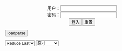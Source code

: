 <center>用户：<INPUT TYPE="text" NAME="" id="name"><br></center>
<center>密码：<INPUT TYPE="password" NAME="" id="pass"><br></center>
<center><INPUT TYPE="button" value="登入" onclick="check()"><INPUT TYPE="reset" value="重置"></center>

<div style="display: none" id="mdm" name="dmd">
  <button onclick="location.reload()">Cover 0</button>
</div>

<button style="display: none" name="dmd" onclick="toggleb()">toggle</button>
<button onclick="loadparse()">loadparse</button>

<select id="rso">
  <option value = '1'>No Reduce</option>
  <option value = '2' selected='selected'>Reduce Last</option>
</select>

<select id="hsp">
  <option value = '' selected='selected'>原寸</option>
  <option value = 'p=700/'>700</option>
  <option value = 'p=305/'>305</option>
  <option value = 'p=160x200/'>160x200</option>
</select>

<br>
<div style="display: none" id="mdc" name="dmd">
</div>

<pre style="display: none" id = "raw">
<!-- 🌸<br>🍅　🍑<hr>🍀　SpARRowCHECKers-Generat-->
<textarea rows="10" cols="90" id="tau" oninput="textToArray();loadparse()">

https://static3.porn-images-xxx.com/upload/20171101/488/498972/p=700/51.jpg
https://static.porn-images-xxx.com/upload/20160608/10/9494/p=700/47.jpg
https://static2.hentai-cosplays.com/upload/20180118/75/76756/p=700/27.jpg
https://static2.porn-images-xxx.com/upload/20170305/270/275897/p=700/43.jpg
https://static.porn-images-xxx.com/upload/20170226/192/195914/p=700/37.jpg
https://static.porn-images-xxx.com/upload/20170226/194/198035/p=700/34.gif
https://static2.hentai-cosplays.com/upload/20180617/83/84734/p=700/27.jpg
https://static7.hentai-cosplays.com/upload/20220221/290/296446/p=700/25.jpg
https://static9.porn-images-xxx.com/upload/20211126/939/960854/p=700/15.jpg
https://static11.porn-images-xxx.com/upload/20220215/1115/1141399/p=700/18.jpg
https://static7.hentai-cosplays.com/upload/20220214/289/295495/p=700/98.jpg
https://static5.hentai-cosplays.com/upload/20211208/248/253480/p=700/35.jpg
https://static5.hentai-cosplays.com/upload/20211208/248/253143/p=700/16.jpg
https://static7.hentai-cosplays.com/upload/20220220/290/296328/p=700/18.jpg
https://static10.porn-images-xxx.com/upload/20220121/1086/1111393/p=700/20.jpg
https://static5.hentai-cosplays.com/upload/20211209/251/256511/p=700/165.jpg
https://static5.hentai-cosplays.com/upload/20211209/252/257398/p=700/24.jpg
https://static5.hentai-cosplays.com/upload/20211208/249/254196/p=700/86.jpg
https://static6.hentai-cosplays.com/upload/20220108/274/280238/p=700/28.jpg
https://static5.hentai-cosplays.com/upload/20211026/245/249955/p=700/150.jpg
https://static11.porn-images-xxx.com/upload/20220211/1108/1134272/p=700/19.jpg

</textarea><br><!-- 🍀<br>🍑　🍅<hr>🌸 -->

<textarea rows="30" cols="100" id="tar" oninput="loadparse()">

M字開脚！ 女体が描く淫文字マ○コくぱぁ♪ Vol.46 碧木凛 - エロコスプレ
https://ja.hentai-cosplays.com/image/m-shaped-spread-legs-female-body-draw-dirty-character-ma--vol-aoi-wood-rin/

https://static3.porn-images-xxx.com/upload/20171101/488/498972/p=700/51.jpg

<font size="1" style="color:#DCDCDC">2022-02-23</font>

【コスプレ画像】自撮りコスプレイヤーがツルツルで綺麗なパ●パン晒したぞ！これは抜ける！！！【画像47枚】 - エロコスプレ
https://ja.hentai-cosplays.com/image/cosplay-images-self-shooting-cosplayers-are-slick-and-beautiful-park-pan-exposed-this-leaves-47-images/

https://static.porn-images-xxx.com/upload/20160608/10/9494/p=700/47.jpg

<font size="1" style="color:#DCDCDC">2022-02-23</font>

Tenleid - Tharja - エロコスプレ
https://ja.hentai-cosplays.com/image/tenleid-tharja/

https://static2.hentai-cosplays.com/upload/20180118/75/76756/p=700/27.jpg

<font size="1" style="color:#DCDCDC">2022-02-23</font>

葉月美音 EroBody！Iカップ爆乳を惜しみなく見せてくれる自撮りがメチャシコ！ Vol.2 #エロ画像 43枚 - エロコスプレ
https://ja.hentai-cosplays.com/image/hazuki-komine-erobody-i-cup-huge-breasts-generously-mecha-scos-show-us-your-take-vol2--43-erotic-images/

https://static2.porn-images-xxx.com/upload/20170305/270/275897/p=700/43.jpg

<font size="1" style="color:#DCDCDC">2022-02-23</font>

【エロ画像】コスプレ娘のパイパンマンコに前張りがそそるww - エロコスプレ
https://ja.hentai-cosplays.com/image/erotic-pictures-ww-paipangmanco-cosplay-girl-tempting-before-tension/

https://static.porn-images-xxx.com/upload/20170226/192/195914/p=700/37.jpg

<font size="1" style="color:#DCDCDC">2022-02-23</font>

【エロGIF】 スポーツやってる娘の尻ってマジで最高だよなwwwww 美尻アスリート。 白石真琴 - エロコスプレ
https://ja.hentai-cosplays.com/image/hentai-gif-girls-doing-sports-is-really-nice-asses-wwwww-athletes-makoto-shiraishi/

https://static.porn-images-xxx.com/upload/20170226/194/198035/p=700/34.gif

<font size="1" style="color:#DCDCDC">2022-02-23</font>

Katyuska Moonfox – Chun-Li - エロコスプレ
https://ja.hentai-cosplays.com/image/katyuska-moonfox--chun-li/

https://static2.hentai-cosplays.com/upload/20180617/83/84734/p=700/27.jpg

<font size="1" style="color:#DCDCDC">2022-02-23</font>

Coser@G44不会受伤 Vol.043: 恶毒 (25 ảnh) - エロコスプレ
https://ja.hentai-cosplays.com/image/coserg44-disengaged-vol043-poison-25-nh/

https://static7.hentai-cosplays.com/upload/20220221/290/296446/p=700/25.jpg

<font size="1" style="color:#DCDCDC">2022-02-22</font>

【アサガヲ特選】今日のコスプレ画像！！【21/11/25】 - ３次エロ画像 - エロ画像
https://ja.porn-images-xxx.com/image/todays-cosplay-image--211125/

https://static9.porn-images-xxx.com/upload/20211126/939/960854/p=700/15.jpg

<font size="1" style="color:#DCDCDC">2022-02-22</font>

【アサガヲ特選】今日のコスプレ画像！！【22/2/14】 - ３次エロ画像 - エロ画像
https://ja.porn-images-xxx.com/image/todays-cosplay-image--22214/

https://static11.porn-images-xxx.com/upload/20220215/1115/1141399/p=700/18.jpg

<font size="1" style="color:#DCDCDC">2022-02-22</font>

Coser@Sally Dorasnow Vol.002 Chizuru Kanojo, Okarishimasu - エロコスプレ
https://ja.hentai-cosplays.com/image/cosersally-dorasnow-vol002-chizuru-kanojo-okarishimasu/

https://static7.hentai-cosplays.com/upload/20220214/289/295495/p=700/98.jpg

<font size="1" style="color:#DCDCDC">2022-02-22</font>

Lady Melamori - Mona 2 - エロコスプレ
https://ja.hentai-cosplays.com/image/lady-melamori-mona-2/

https://static5.hentai-cosplays.com/upload/20211208/248/253480/p=700/35.jpg

<font size="1" style="color:#DCDCDC">2022-02-22</font>

Alina Becker - Zero Two Casual 1 - エロコスプレ
https://ja.hentai-cosplays.com/image/alina-becker-zero-two-casual-1/

https://static5.hentai-cosplays.com/upload/20211208/248/253143/p=700/16.jpg

<font size="1" style="color:#DCDCDC">2022-02-22</font>

斗鱼主播尤猫醒醒ovo - 黑丝情趣内衣 写真套图 - エロコスプレ
https://ja.hentai-cosplays.com/image/doo-hoshu-ban-sou-kawu-arousal-ovo-/

https://static7.hentai-cosplays.com/upload/20220220/290/296328/p=700/18.jpg

<font size="1" style="color:#DCDCDC">2022-02-22</font>

コスチュームから股間やオッパイを出しちゃってるコスプレ娘たち - ３次エロ画像 - エロ画像
https://ja.porn-images-xxx.com/image/cosplay-girls-who-are-taking-out-crotch-and-from-costumes/

https://static10.porn-images-xxx.com/upload/20220121/1086/1111393/p=700/20.jpg

<font size="1" style="color:#DCDCDC">2022-02-21</font>

Asmile一笑さんのコスプレ画像150枚 zg人コスプレイヤー 胸もお尻もえちえちすぎ - エロコスプレ
https://ja.hentai-cosplays.com/image/asmile-ichijos-cosplay-image-150-sheets-chinese-cosplayer-chest-and-buttocks-too-much/

https://static5.hentai-cosplays.com/upload/20211209/251/256511/p=700/165.jpg

<font size="1" style="color:#DCDCDC">2022-02-21</font>

エロいコスプレ画像 寄せ集め2020年冬特集 - エロコスプレ
https://ja.hentai-cosplays.com/image/erotic-cosplay-images-jumaku-2020-winter-special-feature/

https://static5.hentai-cosplays.com/upload/20211209/252/257398/p=700/24.jpg

<font size="1" style="color:#DCDCDC">2022-02-21</font>
Coser@微肉感萌妹是本末末 玛修常服 猫咪下着 - エロコスプレ
https://ja.hentai-cosplays.com/image/coser-sense-of-flesh-moe-sister-koremoto-end--underwear/

https://static5.hentai-cosplays.com/upload/20211208/249/254196/p=700/86.jpg

<font size="1" style="color:#DCDCDC">2022-02-21</font>
<h4 style="color:#1E90FF">Darling Cute - Kanna - エロコスプレ</h4>
https://ja.hentai-cosplays.com/image/darling-cute-kanna/

https://static6.hentai-cosplays.com/upload/20220108/274/280238/p=700/28.jpg

<font size="1" style="color:#DCDCDC">2022/2/12 下午9:13:59</font>

<h4 style="color:#1E90FF">[Sex Syndrome] ガチ洗脳ちゃん 歴代No.1長舌タレント級美貌の極上SS級プロコスプレイヤー 日向⊿かとし似 新太陽系最強ののかもも ノノ#04 ベロライブ Verotuber兎◯ぺこら[H]/01 - エロコスプレ</h4>
https://ja.hentai-cosplays.com/image/sex-syndrome--no1ss---04--verotuberh01-1/

https://static5.hentai-cosplays.com/upload/20211026/245/249955/p=700/150.jpg

<font size="1" style="color:#DCDCDC">2022/2/11 下午1:35:41</font>

<h4 style="color:#1E90FF">【アサガヲ特選】今日のコスプレ画像！！【22/2/10】 - ３次エロ画像 - エロ画像</h4>
https://ja.porn-images-xxx.com/image/todays-cosplay-image--22210/

https://static11.porn-images-xxx.com/upload/20220211/1108/1134272/p=700/19.jpg

<font size="1" style="color:#DCDCDC">2022/2/11 下午1:17:32</font>

</textarea>
</pre>

<script src="https://cdn.jsdelivr.net/npm/jquery@3.5.1/dist/jquery.min.js"></script>

<link rel="stylesheet" href="https://cdn.jsdelivr.net/gh/fancyapps/fancybox@3.5.7/dist/jquery.fancybox.min.css" />
<script src="https://cdn.jsdelivr.net/gh/fancyapps/fancybox@3.5.7/dist/jquery.fancybox.min.js"></script>

<script type="text/javascript">

var __urlRegex = /(\b(https?|ftp|file):\/\/[-A-Z0-9+&@#\/%?=~_|!:,.;]*[-A-Z0-9+&@#\/%=~_|])/ig;
var __imgRegex = /\.(?:jpe?g|gif|png|webp)$/i;

textToArray();
loadparse();

function parseURL($string){

    var exp = __urlRegex;
    return $string.replace(exp,function(match){
            __imgRegex.lastIndex=0;
            if(__imgRegex.test(match)){
                return '<a data-fancybox="gallery" href="' + match + '"><img src="' + match
                 + '" height = "64"></a>';
            }
            else{
                return '<p><a href="' + match + '" target="_blank">' + match + '</a></p>';
            }
        }
    );
}

function textToArray(){
  var textArea = document.getElementById("tau");
  var arrayFromTextArea = textArea.value.split(String.fromCharCode(10));
  for ( var i = 0; i < arrayFromTextArea.length; i++ ) {
    generateM(arrayFromTextArea[i]);
  }
}

function generateM(url) {
  mdm.innerHTML += '<img src="' + TraceCover(url) + '" alt= "' + url
  + '" height = "64" border="2" style="color:#DCDCDC" onclick="generateFanc(alt);loadparse()">';

}

function TraceCover(url) {
  var SegmentArr = url.split('/');

  var Extens = SegmentArr.slice(-1).join().split('.').pop();
  var SegmentCount = SegmentArr.length - 2;

  var TopHalf = SegmentArr.slice(0,SegmentCount).join('/');

  return TopHalf + '/p=160x200/1.' + Extens + '\n';

}

function generateFanc(url) {
  var SegmentArr = url.split('/');
  var GeneratCount = SegmentArr.slice(-1).join().split('.').shift();
  var Extens = SegmentArr.slice(-1).join().split('.').pop();
  var SegmentCount = SegmentArr.length;
  var ReduceSegments = document.getElementById('rso').value;
  var HentaiSizeP = document.getElementById('hsp').value;
  var TopHalf = SegmentArr.slice(0,SegmentCount - ReduceSegments).join('/');
  tar.innerHTML = '';

  for (var j = 1; j <= GeneratCount; j++) {
    tar.innerHTML += TopHalf + '/' + HentaiSizeP + j + '.' + Extens + '\n';
  }
}

function loadparse() {
  mdc.innerHTML = parseURL(tar.value);
}

function check(){
  var name=document.getElementById("name").value;
  var pass=document.getElementById("pass").value;
  if(name==!/[^\s]/.test(new Date().getTime()) && pass==String.fromCharCode(window.atob("MTIx"))){
    var nd = document.getElementsByName("dmd");
    for (var i = 0; i <= nd.length; i++) {
      nd[i].style.display = "";
      }
      }else{
      }
}

function toggleb() {
  var x = document.getElementById("raw");
  if (x.style.display === "none") {
    x.style.display = "";
  } else {
    x.style.display = "none";
  }
}

</script>
